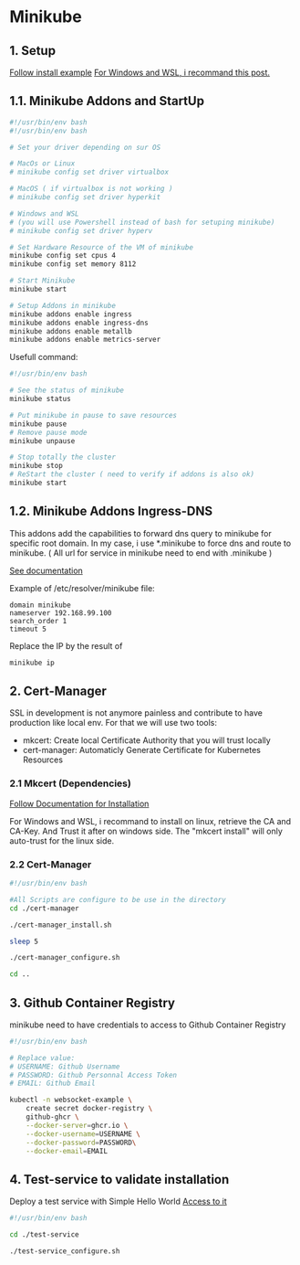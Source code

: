 # Minikube
## 1. Setup
[Follow install example](https://minikube.sigs.k8s.io/docs/start/)
[For Windows and WSL, i recommand this post.](https://medium.com/@JockDaRock/minikube-on-windows-10-with-hyper-v-6ef0f4dc158c)

## 1.1. Minikube Addons and StartUp
``` bash
#!/usr/bin/env bash
#!/usr/bin/env bash

# Set your driver depending on sur OS

# MacOs or Linux
# minikube config set driver virtualbox 

# MacOS ( if virtualbox is not working )
# minikube config set driver hyperkit

# Windows and WSL 
# (you will use Powershell instead of bash for setuping minikube)
# minikube config set driver hyperv

# Set Hardware Resource of the VM of minikube
minikube config set cpus 4
minikube config set memory 8112

# Start Minikube
minikube start

# Setup Addons in minikube
minikube addons enable ingress
minikube addons enable ingress-dns
minikube addons enable metallb
minikube addons enable metrics-server

```

Usefull command:
``` bash
#!/usr/bin/env bash

# See the status of minikube
minikube status

# Put minikube in pause to save resources
minikube pause
# Remove pause mode
minikube unpause

# Stop totally the cluster
minikube stop
# ReStart the cluster ( need to verify if addons is also ok)
minikube start

```


## 1.2. Minikube Addons Ingress-DNS

This addons add the capabilities to forward dns query to minikube for specific root domain. In my case, i use *.minikube to force dns and route to minikube.
( All url for service in minikube need to end with .minikube )

[See documentation](https://minikube.sigs.k8s.io/docs/handbook/addons/ingress-dns/)

Example of /etc/resolver/minikube file:

```
domain minikube
nameserver 192.168.99.100
search_order 1
timeout 5
```
Replace the IP by the result of
``` bash
minikube ip
```
## 2. Cert-Manager
SSL in development is not anymore painless and contribute to have production like local env.
For that we will use two tools:
- mkcert: Create local Certificate Authority that you will trust locally
- cert-manager: Automaticly Generate Certificate for Kubernetes Resources
### 2.1 Mkcert (Dependencies)
[Follow Documentation for Installation](https://github.com/FiloSottile/mkcert)

For Windows and WSL, i recommand to install on linux, retrieve the CA and CA-Key. And Trust it after on windows side. The "mkcert install" will only auto-trust for the linux side.


### 2.2 Cert-Manager


``` bash
#!/usr/bin/env bash

#All Scripts are configure to be use in the directory
cd ./cert-manager

./cert-manager_install.sh

sleep 5

./cert-manager_configure.sh

cd ..

```
## 3. Github Container Registry
minikube need to have credentials to access to Github Container Registry

``` bash
#!/usr/bin/env bash

# Replace value:
# USERNAME: Github Username
# PASSWORD: Github Personnal Access Token
# EMAIL: Github Email

kubectl -n websocket-example \
    create secret docker-registry \
    github-ghcr \
    --docker-server=ghcr.io \
    --docker-username=USERNAME \
    --docker-password=PASSWORD\
    --docker-email=EMAIL

```

## 4. Test-service to validate installation

Deploy a test service with Simple Hello World
[Access to it](https://test-service.minikube)

``` bash
#!/usr/bin/env bash

cd ./test-service

./test-service_configure.sh

```
